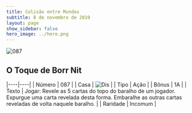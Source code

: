 ```yaml
---
title: Colisão entre Mundos
subtitle: 8 de novembro de 2019
layout: page
show_sidebar: false
hero_image: ../hero.png
---
```


![087](https://cdn.keyforgegame.com/media/card_front/pt/452_087_8JQ4MHH3XP42_pt.png)

## O Toque de Borr Nit

|----|----|
| Número | 087 |
| Casa | ![Dis](https://archonarcana.com/images/thumb/e/e8/Dis.png/22px-Dis.png "Dis") |
| Tipo | Ação |
| Bônus | 1A |
| Texto | Jogar: Revele as 5 cartas do topo do baralho de um jogador. Expurgue uma carta revelada desta forma. Embaralhe as outras cartas reveladas de volta naquele baralho. |
| Raridade | Incomum |
